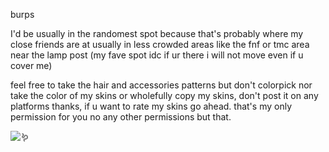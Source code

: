 burps

I'd be usually in the randomest spot because that's probably where my close friends are at usually in less crowded areas like the fnf or tmc area near the lamp post (my fave spot idc if ur there i will not move even if u cover me)

feel free to take the hair and accessories patterns but don't colorpick nor take the color of my skins or wholefully copy my skins, don't post it on any platforms thanks, if u want to rate my skins go ahead. that's my only permission for you no any other permissions but that.

![:worm:](https://komarev.com/ghpvc/?username=shiningumbreon&color=add8e6&label=🪱)
